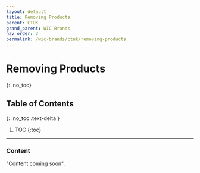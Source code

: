 ```yaml
---
layout: default
title: Removing Products
parent: CTUK
grand_parent: WIC Brands
nav_order: 3
permalink: /wic-brands/ctuk/removing-products
---
```


# Removing Products
{: .no_toc}

## Table of Contents
{: .no_toc .text-delta }

1. TOC
{:toc}
---

### Content
"Content coming soon".
